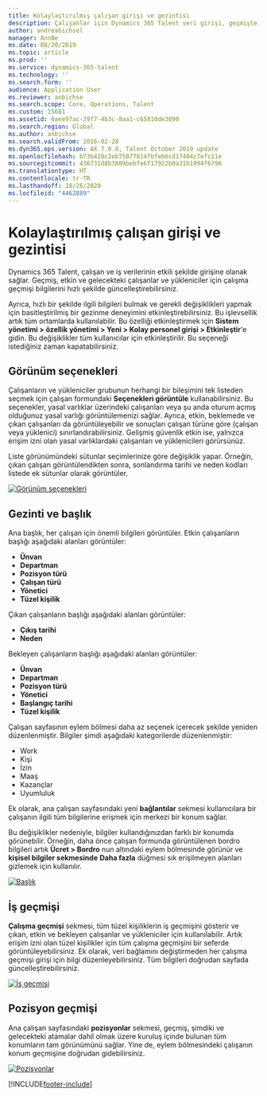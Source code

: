 ```yaml
---
title: Kolaylaştırılmış çalışan girişi ve gezintisi
description: Çalışanlar için Dynamics 365 Talent veri girişi, geçmişte, etkin veya gelecekteki tüm çalışanlar için hızlı girişe izin verecek şekilde geliştirilmiştir. Basitleştirilmiş/birleştirilmiş bir gezinti modeli, ilgili bilgilere hızla ulaşmak ve gerekli güncelleştirmeleri yapmak için güncelleştirilmiştir.
author: andreabichsel
manager: AnnBe
ms.date: 08/20/2019
ms.topic: article
ms.prod: ''
ms.service: dynamics-365-talent
ms.technology: ''
ms.search.form: ''
audience: Application User
ms.reviewer: anbichse
ms.search.scope: Core, Operations, Talent
ms.custom: 15681
ms.assetid: 6aee97ac-29f7-4b3c-8aa1-c65810de3090
ms.search.region: Global
ms.author: anbichse
ms.search.validFrom: 2016-02-28
ms.dyn365.ops.version: AX 7.0.0, Talent October 2019 update
ms.openlocfilehash: b73b420c2eb75077814fbfeb6cd17404c7efc11e
ms.sourcegitcommit: 436731d8b3889bebfe6f17922b0a31b1994f6796
ms.translationtype: HT
ms.contentlocale: tr-TR
ms.lasthandoff: 10/26/2020
ms.locfileid: "4462889"
---
```

# <a name="streamlined-employee-entry-and-navigation"></a>Kolaylaştırılmış çalışan girişi ve gezintisi

Dynamics 365 Talent, çalışan ve iş verilerinin etkili şekilde girişine olanak sağlar. Geçmiş, etkin ve gelecekteki çalışanlar ve yükleniciler için çalışma geçmişi bilgilerini hızlı şekilde güncelleştirebilirsiniz.

Ayrıca, hızlı bir şekilde ilgili bilgileri bulmak ve gerekli değişiklikleri yapmak için basitleştirilmiş bir gezinme deneyimini etkinleştirebilirsiniz. Bu işlevsellik artık tüm ortamlarda kullanılabilir. Bu özelliği etkinleştirmek için **Sistem yönetimi > özellik yönetimi > Yeni > Kolay personel girişi > Etkinleştir**'e gidin. Bu değişiklikler tüm kullanıcılar için etkinleştirilir. Bu seçeneği istediğiniz zaman kapatabilirsiniz.

## <a name="view-options"></a>Görünüm seçenekleri

Çalışanların ve yükleniciler grubunun herhangi bir bileşimini tek listeden seçmek için çalışan formundaki **Seçenekleri görüntüle** kullanabilirsiniz. Bu seçenekler, yasal varlıklar üzerindeki çalışanları veya şu anda oturum açmış olduğunuz yasal varlığı görüntülemenizi sağlar. Ayrıca, etkin, beklemede ve çıkan çalışanları da görüntüleyebilir ve sonuçları çalışan türüne göre (çalışan veya yüklenici) sınırlandırabilirsiniz. Gelişmiş güvenlik etkin ise, yalnızca erişim izni olan yasal varlıklardaki çalışanları ve yüklenicileri görürsünüz.

Liste görünümündeki sütunlar seçimlerinize göre değişiklik yapar. Örneğin, çıkan çalışan görüntülendikten sonra, sonlandırma tarihi ve neden kodları listede ek sütunlar olarak görüntüler. 

[![Görünüm seçenekleri](./media/Worker-view-option.png)](./media/worker-view-option.png)

## <a name="navigation-and-banner"></a>Gezinti ve başlık

Ana başlık, her çalışan için önemli bilgileri görüntüler. Etkin çalışanların başlığı aşağıdaki alanları görüntüler:

- **Ünvan**
- **Departman**
- **Pozisyon türü**
- **Çalışan türü**
- **Yönetici**
- **Tüzel kişilik**

Çıkan çalışanların başlığı aşağıdaki alanları görüntüler:

- **Çıkış tarihi**
- **Neden**

Bekleyen çalışanların başlığı aşağıdaki alanları görüntüler:

- **Ünvan**
- **Departman**
- **Pozisyon türü**
- **Yönetici**
- **Başlangıç tarihi**
- **Tüzel kişilik**

Çalışan sayfasının eylem bölmesi daha az seçenek içerecek şekilde yeniden düzenlenmiştir. Bilgiler şimdi aşağıdaki kategorilerde düzenlenmiştir: 

- Work
- Kişi
- İzin
- Maaş
- Kazançlar
- Uyumluluk

Ek olarak, ana çalışan sayfasındaki yeni **bağlantılar** sekmesi kullanıcılara bir çalışanın ilgili tüm bilgilerine erişmek için merkezi bir konum sağlar.

Bu değişiklikler nedeniyle, bilgiler kullandığınızdan farklı bir konumda görünebilir. Örneğin, daha önce çalışan formunda görüntülenen bordro bilgileri artık **Ücret > Bordro** nun altındaki eylem bölmesinde görünür ve **kişisel bilgiler sekmesinde** **Daha fazla** düğmesi sık erişilmeyen alanları gizlemek için kullanılır.

[![Başlık](./media/Banner.png)](./media/Banner.png)

## <a name="work-history"></a>İş geçmişi

**Çalışma geçmişi** sekmesi, tüm tüzel kişiliklerin iş geçmişini gösterir ve çıkan, etkin ve bekleyen çalışanlar ve yükleniciler için kullanılabilir. Artık erişim izni olan tüzel kişilikler için tüm çalışma geçmişini bir seferde görüntüleyebilirsiniz. Ek olarak, veri bağlamını değiştirmeden her çalışma geçmişi girişi için bilgi düzenleyebilirsiniz. Tüm bilgileri doğrudan sayfada güncelleştirebilirsiniz. 

[![İş geçmişi](./media/Worker-work-history.png)](./media/Worker-work-history.png)

## <a name="position-history"></a>Pozisyon geçmişi

Ana çalışan sayfasındaki **pozisyonlar** sekmesi, geçmiş, şimdiki ve gelecekteki atamalar dahil olmak üzere kuruluş içinde bulunan tüm konumların tam görünümünü sağlar. Yine de, eylem bölmesindeki çalışanın konum geçmişine doğrudan gidebilirsiniz.

[![Pozisyonlar](./media/Worker-position-history.png)](./media/Worker-position-history.png)



[!INCLUDE[footer-include](../includes/footer-banner.md)]